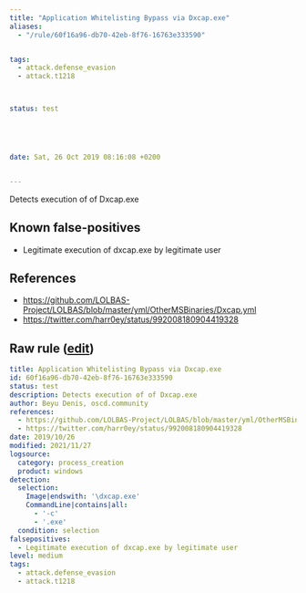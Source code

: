 ```yaml
---
title: "Application Whitelisting Bypass via Dxcap.exe"
aliases:
  - "/rule/60f16a96-db70-42eb-8f76-16763e333590"


tags:
  - attack.defense_evasion
  - attack.t1218



status: test





date: Sat, 26 Oct 2019 08:16:08 +0200


---
```


Detects execution of of Dxcap.exe

<!--more-->


## Known false-positives

* Legitimate execution of dxcap.exe by legitimate user



## References

* https://github.com/LOLBAS-Project/LOLBAS/blob/master/yml/OtherMSBinaries/Dxcap.yml
* https://twitter.com/harr0ey/status/992008180904419328


## Raw rule ([edit](https://github.com/SigmaHQ/sigma/edit/master/rules/windows/process_creation/proc_creation_win_susp_dxcap.yml))
```yaml
title: Application Whitelisting Bypass via Dxcap.exe
id: 60f16a96-db70-42eb-8f76-16763e333590
status: test
description: Detects execution of of Dxcap.exe
author: Beyu Denis, oscd.community
references:
  - https://github.com/LOLBAS-Project/LOLBAS/blob/master/yml/OtherMSBinaries/Dxcap.yml
  - https://twitter.com/harr0ey/status/992008180904419328
date: 2019/10/26
modified: 2021/11/27
logsource:
  category: process_creation
  product: windows
detection:
  selection:
    Image|endswith: '\dxcap.exe'
    CommandLine|contains|all:
      - '-c'
      - '.exe'
  condition: selection
falsepositives:
  - Legitimate execution of dxcap.exe by legitimate user
level: medium
tags:
  - attack.defense_evasion
  - attack.t1218

```

